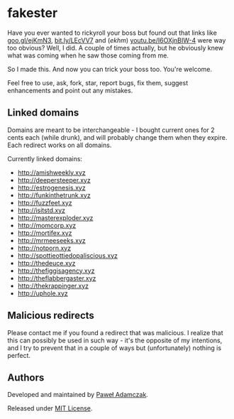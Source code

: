 # fakester
Have you ever wanted to rickyroll your boss but found out that links
like [goo.gl/ejKmN3][rickyroll goo.gl],
[bit.ly/LEcVV7][rickyroll bit.ly] and (*ekhm*)
[youtu.be/I6OXjnBIW-4][rickyroll youtu.be] were way too obvious? Well,
I did. A couple of times actually, but he obviously knew what was coming
when he saw those coming from me.

So I made this. And now you can trick your boss too. You're welcome.

Feel free to use, ask, fork, star, report bugs, fix them, suggest enhancements
and point out any mistakes.

## Linked domains
Domains are meant to be interchangeable - I bought current ones for 2 cents
each (while drunk), and will probably change them when they expire. Each
redirect works on all domains.

Currently linked domains:
- http://amishweekly.xyz
- http://deepersteeper.xyz
- http://estrogenesis.xyz
- http://funkinthetrunk.xyz
- http://fuzzfeet.xyz
- http://isitstd.xyz
- http://masterexploder.xyz
- http://momcorp.xyz
- http://mortifex.xyz
- http://mrmeeseeks.xyz
- http://notporn.xyz
- http://spottieottiedopaliscious.xyz
- http://thedeuce.xyz
- http://thefiggisagency.xyz
- http://theflabbergaster.xyz
- http://thekrappinger.xyz
- http://uphole.xyz

## Malicious redirects
Please contact me if you found a redirect that was malicious. I realize
that this can possibly be used in such way - it's the opposite of my 
intentions, and I try to prevent that in a couple of ways but
(unfortunately) nothing is perfect.

## Authors
Developed and maintained by [Paweł Adamczak][github pawelad].

Released under [MIT License][license].

[rickyroll goo.gl]: https://goo.gl/ejKmN3
[rickyroll bit.ly]: https://bit.ly/LEcVV7
[rickyroll youtu.be]: https://youtu.be/I6OXjnBIW-4
[github pawelad]: https://github.com/pawelad
[license]: https://github.com/pawelad/fakester/blob/master/LICENSE
